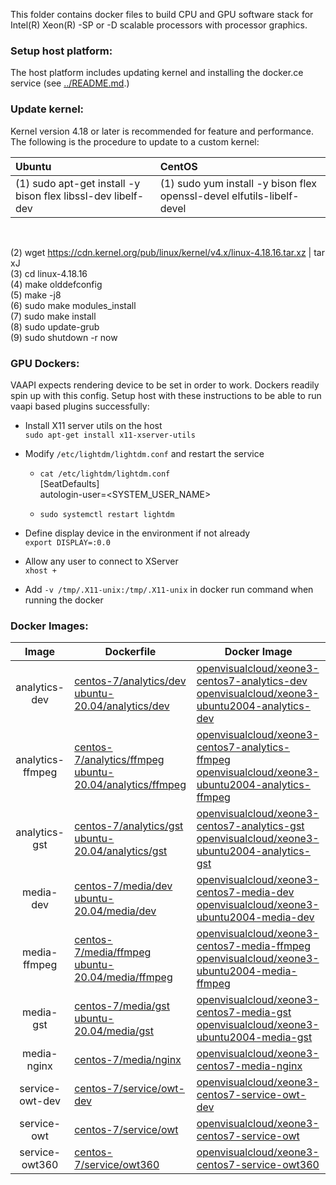 

This folder contains docker files to build CPU and GPU software stack for Intel(R) Xeon(R) -SP or -D scalable processors with processor graphics.

### Setup host platform:

The host platform includes updating kernel and installing the docker.ce service (see [../README.md](../README.md).)

### Update kernel:      

Kernel version 4.18 or later is recommended for feature and performance. The following is the procedure to update to a custom kernel:    

|  Ubuntu | CentOS |
|:--------|:-------|
|(1) sudo apt-get install -y bison flex libssl-dev libelf-dev |(1) sudo yum install -y bison flex openssl-devel elfutils-libelf-devel |

<br>     

(2) wget https://cdn.kernel.org/pub/linux/kernel/v4.x/linux-4.18.16.tar.xz | tar xJ         
(3) cd linux-4.18.16    
(4) make olddefconfig    
(5) make -j8    
(6) sudo make modules_install    
(7) sudo make install   
(8) sudo update-grub   
(9) sudo shutdown -r now   

### GPU Dockers:

VAAPI expects rendering device to be set in order to work. Dockers readily spin up with this config. Setup host with these instructions to be able to run vaapi based plugins successfully:

 - Install X11 server utils on the host<br>
```sudo apt-get install x11-xserver-utils```

 - Modify ```/etc/lightdm/lightdm.conf``` and restart the service<br>
   - ```cat /etc/lightdm/lightdm.conf```<br>
[SeatDefaults]<br>
autologin-user=<SYSTEM_USER_NAME>

   - ```sudo systemctl restart lightdm```
 - Define display device in the environment if not already<br>
 ```export DISPLAY=:0.0```
 - Allow any user to connect to XServer<br>
 ```xhost +```
- Add ```-v /tmp/.X11-unix:/tmp/.X11-unix``` in docker run command when running the docker


### Docker Images:

|Image|Dockerfile|Docker Image|
|:-:|---|---|
|analytics-dev|[centos-7/analytics/dev](centos-7/analytics/dev)<br>[ubuntu-20.04/analytics/dev](ubuntu-20.04/analytics/dev)|[openvisualcloud/xeone3-centos7-analytics-dev](https://hub.docker.com/r/openvisualcloud/xeone3-centos7-analytics-dev)<br>[openvisualcloud/xeone3-ubuntu2004-analytics-dev](https://hub.docker.com/r/openvisualcloud/xeone3-ubuntu2004-analytics-dev)|
|analytics-ffmpeg|[centos-7/analytics/ffmpeg](centos-7/analytics/ffmpeg)<br>[ubuntu-20.04/analytics/ffmpeg](ubuntu-20.04/analytics/ffmpeg)|[openvisualcloud/xeone3-centos7-analytics-ffmpeg](https://hub.docker.com/r/openvisualcloud/xeone3-centos7-analytics-ffmpeg)<br>[openvisualcloud/xeone3-ubuntu2004-analytics-ffmpeg](https://hub.docker.com/r/openvisualcloud/xeone3-ubuntu2004-analytics-ffmpeg)|
|analytics-gst|[centos-7/analytics/gst](centos-7/analytics/gst)<br>[ubuntu-20.04/analytics/gst](ubuntu-20.04/analytics/gst)|[openvisualcloud/xeone3-centos7-analytics-gst](https://hub.docker.com/r/openvisualcloud/xeone3-centos7-analytics-gst)<br>[openvisualcloud/xeone3-ubuntu2004-analytics-gst](https://hub.docker.com/r/openvisualcloud/xeone3-ubuntu2004-analytics-gst)|
|media-dev|[centos-7/media/dev](centos-7/media/dev)<br>[ubuntu-20.04/media/dev](ubuntu-20.04/media/dev)|[openvisualcloud/xeone3-centos7-media-dev](https://hub.docker.com/r/openvisualcloud/xeone3-centos7-media-dev)<br>[openvisualcloud/xeone3-ubuntu2004-media-dev](https://hub.docker.com/r/openvisualcloud/xeone3-ubuntu2004-media-dev)|
|media-ffmpeg|[centos-7/media/ffmpeg](centos-7/media/ffmpeg)<br>[ubuntu-20.04/media/ffmpeg](ubuntu-20.04/media/ffmpeg)|[openvisualcloud/xeone3-centos7-media-ffmpeg](https://hub.docker.com/r/openvisualcloud/xeone3-centos7-media-ffmpeg)<br>[openvisualcloud/xeone3-ubuntu2004-media-ffmpeg](https://hub.docker.com/r/openvisualcloud/xeone3-ubuntu2004-media-ffmpeg)|
|media-gst|[centos-7/media/gst](centos-7/media/gst)<br>[ubuntu-20.04/media/gst](ubuntu-20.04/media/gst)|[openvisualcloud/xeone3-centos7-media-gst](https://hub.docker.com/r/openvisualcloud/xeone3-centos7-media-gst)<br>[openvisualcloud/xeone3-ubuntu2004-media-gst](https://hub.docker.com/r/openvisualcloud/xeone3-ubuntu2004-media-gst)|
|media-nginx|[centos-7/media/nginx](centos-7/media/nginx)|[openvisualcloud/xeone3-centos7-media-nginx](https://hub.docker.com/r/openvisualcloud/xeone3-centos7-media-nginx)<br>|
|service-owt-dev|[centos-7/service/owt-dev](centos-7/service/owt-dev)<br>|[openvisualcloud/xeone3-centos7-service-owt-dev](https://hub.docker.com/r/openvisualcloud/xeone3-centos76-service-owt-dev)|
|service-owt|[centos-7/service/owt](centos-7/service/owt)|[openvisualcloud/xeone3-centos7-service-owt](https://hub.docker.com/r/openvisualcloud/xeone3-centos7-service-owt)|
|service-owt360|[centos-7/service/owt360](centos-7/service/owt360)|[openvisualcloud/xeone3-centos7-service-owt360](https://hub.docker.com/r/openvisualcloud/xeone3-centos7-service-owt360)|

